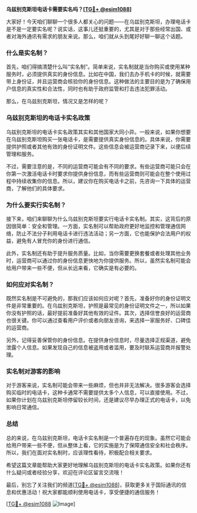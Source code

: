 **乌兹别克斯坦电话卡需要实名吗？[[TG💪+ @esim1088](https://t.me/s/esim1088)]**

大家好！今天咱们聊聊一个很多人都关心的问题——在乌兹别克斯坦，办理电话卡是不是一定要实名呢？说实话，这事儿还挺重要的，尤其是对于那些经常出国、或者对海外通讯有需求的朋友来说。那么，咱们就从头到尾好好聊一聊这个话题。

### 什么是实名制？

首先，咱们得搞清楚什么叫“实名制”。简单来说，实名制就是当你购买或使用某种服务时，必须提供真实的身份信息。比如在中国，我们去办手机卡的时候，就需要带上身份证，并且运营商会核验你的身份信息。这种做法的主要目的是为了确保用户信息的真实性和合法性，同时也有助于政府监管和打击违法犯罪活动。

那么，在乌兹别克斯坦，情况又是怎样的呢？

### 乌兹别克斯坦的电话卡实名政策

乌兹别克斯坦的电话卡实名政策其实和其他国家大同小异。一般来说，如果你想要在乌兹别克斯坦购买一张电话卡，是需要提供真实身份信息的。具体来说，你需要提供护照或者其他有效的身份证明文件。这些信息会被运营商记录下来，以便后续管理和服务。

不过，需要注意的是，不同的运营商可能会有不同的要求。有些运营商可能只会在你第一次激活电话卡时要求你提供身份信息，而有些运营商则可能会在整个使用过程中持续收集你的信息。所以，建议你在购买电话卡之前，先咨询一下具体的运营商，了解他们的具体要求。

### 为什么要实行实名制？

接下来，咱们来聊聊为什么乌兹别克斯坦要实行电话卡实名制。其实，这背后的原因很简单：安全和管理。一方面，实名制可以帮助政府更好地监控和管理通信网络，防止不法分子利用电话卡进行违法活动；另一方面，它也能保护合法用户的权益，避免有人冒充你的身份进行通信。

此外，实名制还有助于提升服务质量。比如，当你需要更换套餐或者处理其他业务时，运营商可以通过你的身份信息更快地为你提供服务。所以，虽然实名制可能会给用户带来一些不便，但从长远来看，它确实是有必要的。

### 如何应对实名制？

既然实名制是不可避免的，那我们应该如何应对呢？首先，准备好你的身份证明文件是非常重要的。在乌兹别克斯坦，护照是最常见的身份证明文件之一，所以如果你没有护照的话，最好提前准备好其他有效的证件。其次，选择信誉良好的运营商也很关键。你可以通过查看用户评价或者向朋友咨询，来选择一家服务好、口碑佳的运营商。

另外，记得妥善保管你的身份信息。在提供身份信息时，尽量选择正规渠道，避免泄露个人信息。如果发现自己的信息被盗用或者滥用，要及时联系运营商并报警处理。

### 实名制对游客的影响

对于游客来说，实名制可能会带来一些麻烦，但也并非无法解决。很多游客会选择购买临时的电话卡，这种卡通常不需要提供太多个人信息，可以直接使用。不过，如果你计划在乌兹别克斯坦停留较长时间，还是建议尽早办理正式的电话卡，以免影响日常通信。

### 总结

总的来说，在乌兹别克斯坦，电话卡实名制是一个普遍存在的现象。虽然它可能会给用户带来一些不便，但从整体上看，它的实施是为了保障通信安全和社会秩序。所以，我们在面对实名制时，应该理性看待，积极配合相关要求。

希望这篇文章能帮助大家更好地理解乌兹别克斯坦的电话卡实名政策。如果你还有什么疑问或者经验分享，欢迎在评论区留言交流哦！

最后，别忘了关注我们的频道[[TG💪+ @esim1088](https://t.me/s/esim1088)]，获取更多关于国际通讯的信息和优惠活动！祝大家都能顺利使用电话卡，享受便捷的通信服务！

[[TG💪+ @esim1088](https://t.me/s/esim1088) ![Image](https://i.postimg.cc/4NQfJmqS/Snipaste-2025-05-13-00-14-12.png)]